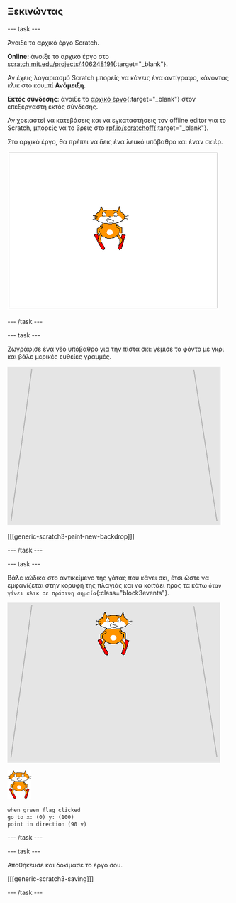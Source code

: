 ## Ξεκινώντας

--- task ---

Άνοιξε το αρχικό έργο Scratch.

**Online:** άνοιξε το αρχικό έργο στο [scratch.mit.edu/projects/406248191](https://scratch.mit.edu/projects/406248191){:target="_blank"}.

Αν έχεις λογαριασμό Scratch μπορείς να κάνεις ένα αντίγραφο, κάνοντας κλικ στο κουμπί **Ανάμειξη**.

**Εκτός σύνδεσης**: άνοιξε το [αρχικό έργο](http://rpf.io/p/el-GR/scratch-cat-goes-skiing-go){:target="_blank"} στον επεξεργαστή εκτός σύνδεσης.

Αν χρειαστεί να κατεβάσεις και να εγκαταστήσεις τον offline editor για το Scratch, μπορείς να το βρεις στο [rpf.io/scratchoff](http://rpf.io/scratchoff){:target="_blank"}.

Στο αρχικό έργο, θα πρέπει να δεις ένα λευκό υπόβαθρο και έναν σκιέρ.

![αρχικά έργα](images/starter_project.png)

--- /task ---

--- task ---

Ζωγράφισε ένα νέο υπόβαθρο για την πίστα σκι: γέμισε το φόντο με γκρι και βάλε μερικές ευθείες γραμμές.

![υπόβαθρο πίστας σκι](images/backdrop.png)

[[[generic-scratch3-paint-new-backdrop]]]

--- /task ---

--- task ---

Βάλε κώδικα στο αντικείμενο της γάτας που κάνει σκι, έτσι ώστε να εμφανίζεται στην κορυφή της πλαγιάς και να κοιτάει προς τα κάτω `όταν γίνει κλικ σε πράσινη σημαία`{:class="block3events"}.

![σκιέρ στην πίστα](images/skier_on_the_slope.png)

![αντικείμενο σκιέρ](images/skier_sprite_small.png)

```blocks3
when green flag clicked
go to x: (0) y: (100)
point in direction (90 v)
```

--- /task ---

--- task ---

Αποθήκευσε και δοκίμασε το έργο σου.

[[[generic-scratch3-saving]]]

--- /task ---
